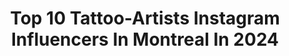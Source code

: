 ---
title: Top 10 Tattoo-Artists Instagram Influencers In Montreal In 2024
description: >-
  Find top tattoo-artists Instagram influencers in Montreal in 2024. Most popular hashtags: #montreal #tattoo #tattooartist #mtl.
platform: Instagram
hits: 10
text_top: See the best Instagram profiles on inBeat.
text_bottom: Our database holds 10 Instagram influencers like this in Montreal, Canada for you to collaborate.
profiles:
  - username: "lukalajoie"
    fullname: >-
      Luka lajoie
    bio: >-
      🕺🏼 Tattoo artist 🇨🇦 Montreal For bookings, my Youtube channel and everything else click the link below👇
    location: "Canada"
    followers: 284931
    engagement: 114
    commentsToLikes: 0.011542
    id: ck5buaythhgrf0i11wozlkgzk
    verified: false
    hashtags: "#ifyouknowyouknow"
  - username: "robinlabreche"
    fullname: >-
      Robin Labreche
    bio: >-
      Co-Owner/ Head Tattoo Artist @dahliatattoos Montreal, Canada Truth Seeker @it_doesnt.add.up Award Winning Black & Grey @robsroseref @fytsupplies
    location: "Canada"
    followers: 23599
    engagement: 155
    commentsToLikes: 0.142536
    id: ck5qecpkhzubh0i11x55p4ne3
    verified: false
    hashtags: "#fytcartridges, #realism, #realismartist, #ink"
  - username: "mauvaisgarconstattooshop"
    fullname: >-
      Mauvais Garçons Tattoo Shop 🌹
    bio: >-
      🍃 Studio de Tatouage / Tattooshop 👂🏼 Perçage / Piercing shop ☕️ Café / Coffee House 📲 Bookings > Dm ou Msg Facebook 📞 450 937-7908
    location: "Canada"
    followers: 51705
    engagement: 69
    commentsToLikes: 0.007801
    id: ck0u8to1v8ch60i197fqe1yfy
    verified: false
    hashtags: "#tattooflash, #blackwork, #tattooart, #alt"
  - username: "draworking"
    fullname: >-
      ꕔ𝔫𝔡𝔯𝔢𝔦 𝕯ʀᴀᴡ φʀ Ҟɪɴɢ Tattoo
    bio: >-
      Tattoo Artist Vancouver based Owner @lovemoretattoo Pro-team @fusion_ink ❣️& Assistant @tiaberrys 📬 bookings : Draworking@gmail.com
    location: "Canada"
    followers: 21973
    engagement: 470
    commentsToLikes: 0.023262
    id: ck5ho6mswp18d0i11fu87jub0
    verified: false
    hashtags: "#draworking, #vancouvertattoo, #tattooartist, #vancouver"
  - username: "rainbow.drag"
    fullname: >-
      Rainbow Drag
    bio: >-
      Une drag de renommée municipale🦄 Grande passion pour les rhinestones et le reflux gastrique 🌈 Pour booking : valerie@valmgmt.com
    location: "Canada"
    followers: 27471
    engagement: 211
    commentsToLikes: 0.060400
    id: ck0vzdyv08mv50i195o62dyv7
    verified: false
    hashtags: "#pub, #experiencetransat, #makeup, #mua"
  - username: "laracailletattoo"
    fullname: >-
      Lara Brindamour
    bio: >-
      BOOKS CLOSED MTL 🇨🇦 booking:laracailletattoo@gmail.com owner of @leschochottes_tattoo other project @brindvmour
    location: "Canada"
    followers: 36759
    engagement: 164
    commentsToLikes: 0.012430
    id: ck0w15qrmhp1m0i19ayedz7to
    verified: false
    hashtags: "#mtl, #darkartists, #tttism, #art"
  - username: "fernandolandinofficial"
    fullname: >-
      Fernando Landin
    bio: >-
      #Photographer #Fotógrafo #Photographe 📸 DM me for Prints / Rates / Info 📩 Available Worldwide ✈
    location: "Canada"
    followers: 25784
    engagement: 269
    commentsToLikes: 0.038658
    id: ck15pv3kzzrza0i19b2vdvlnu
    verified: false
    hashtags: "#blackandwhitepics, #blackandwhiteforever, #blackandwhiteportrait, #mycalvins"
  - username: "maplehawks"
    fullname: >-
      MAPLE HAWKS
    bio: >-
      @amanmaplehawks @harpmaplehawks 🗞️EXPLAINERS 🎙️PODCASTS 🎤UNFILTERED MAPLE 🎥REVIEWS 🎬YT/FB/TIKTOK DM- MAIL FOR PROMOTION 📬maplehawk6@gmail.com
    location: "Canada"
    followers: 41050
    engagement: 4298
    commentsToLikes: 0.007644
    id: clo3xnalfm9qw0j084j4lxtq2
    verified: false
    hashtags: "#punjaab, #indiatocanada, #immigration, #punjabi"
  - username: "kaur__rajpreet"
    fullname: >-
      Rajpreet kaur
    bio: >-
      📍🇨🇦 Always Grateful 🙌 Official Account Rest are fakes. 👻 :- rajpreetkaurr 😎Twitter:- Rajpreet kaur
    location: "Canada"
    followers: 139158
    engagement: 1175
    commentsToLikes: 0.033318
    id: ckap3u3e24hip0i780hmnog2b
    verified: false
    hashtags: "#punjab, #tattoo, #followforfollowback, #desi"
  - username: "gaby_cosplay"
    fullname: >-
      Gaby 🍄
    bio: >-
      🇨🇦 Disabled seamstress & cosplayer 🤝 DMs for sponsorships 🔞 @gaby_cosplay_xox . 👇 All the websites 👇
    location: "Canada"
    followers: 104341
    engagement: 201
    commentsToLikes: 0.020069
    id: ck5zpqvtyt6a90i14kgupwfdc
    verified: false
    hashtags: "#canadiancosplayers, #disability, #manga, #girlcosplay"
---